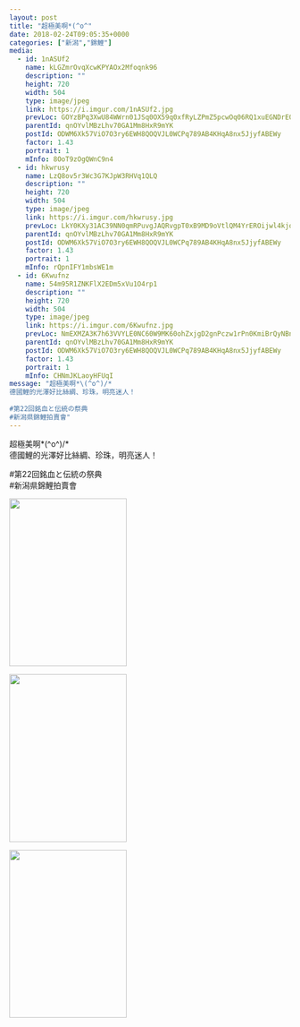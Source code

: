 ```yaml
---
layout: post
title: "超極美啊*(^o^" 
date: 2018-02-24T09:05:35+0000 
categories: ["新潟","錦鯉"] 
media:
  - id: 1nASUf2
    name: kLGZmrOvqXcwKPYAOx2Mfoqnk96
    description: ""   
    height: 720
    width: 504
    type: image/jpeg
    link: https://i.imgur.com/1nASUf2.jpg
    prevLoc: GOYzBPq3XwU84WWrn01JSq0OX59q0xfRyLZPmZ5pcwOq06RQ1xuEGNDrE0EQTXrpRqy1QJFE398Zpq0vSVgVy4kNBKSPkPNQjPjRUqKlG1Jl94Fo8Z8zAWr8iQrw8p9j15f3n4pOgjrQUNgYyBr7PxCP4mxJYQovUO0jxOJ36XIj11A7QXqEhAQx1RRrJJf3VxzLJOAJUmvKVkY9JNIA0Al3xp4jTJOJ9rxLnKuQlW9pVy36CBD56Po3q1fMAjMPYmxJFN5
    parentId: qnOYvlMBzLhv70GA1Mm8HxR9mYK
    postId: ODWM6Xk57ViO7O3ry6EWH8QOQVJL0WCPq789AB4KHqA8nx5JjyfABEWy
    factor: 1.43
    portrait: 1
    mInfo: 8OoT9zOgQWnC9n4
  - id: hkwrusy
    name: LzQ8ov5r3Wc3G7KJpW3RHVq1QLQ
    description: ""   
    height: 720
    width: 504
    type: image/jpeg
    link: https://i.imgur.com/hkwrusy.jpg
    prevLoc: LkY0KXy31AC39NN0qmRPuvgJAQRvgpT0xB9MD9oVtlQM4YrEROijwl4kjojViJy7wG1x3MF05RDg9kNvS393qE8RgpSw0WZ9y3k0cGnRpOWR7xi1RNlqn95BhMVmwyzmB7SNOAAOMqxJsqnz25qQ6Mhx7qyWmX4ZF7BqX725JNiYZZ5GmA7niXBAWNNvRvfDAOn1pYQqT59LvR64rBTrYVVAw7V6tNlXWjXlYNcDOQ53WM55C0kQmVqZkltR97VNlWEmFp4
    parentId: qnOYvlMBzLhv70GA1Mm8HxR9mYK
    postId: ODWM6Xk57ViO7O3ry6EWH8QOQVJL0WCPq789AB4KHqA8nx5JjyfABEWy
    factor: 1.43
    portrait: 1
    mInfo: rQpnIFY1mbsWE1m
  - id: 6Kwufnz
    name: 54m95R1ZNKFlX2EDm5xVu1O4rp1
    description: ""   
    height: 720
    width: 504
    type: image/jpeg
    link: https://i.imgur.com/6Kwufnz.jpg
    prevLoc: NmEXMZA3K7h63VVYLE0NC60W9MK60ohZxjgD2gnPczw1rPn0KmiBrQyNBnB4CoRNpqgx5wC3ARx6K9qMflZlGNzMOgFZlR7JEKoGtk7O4qlOy4SP3xJ2nwEQtyDARj62jjI8X3or97xPtvq3VRExnyhD5PGB2ozzhQZwXQVDvOioKK0NxRWOtOzM9KKYAxilOvv0EZQMsREOvNyjDYFO1P82rOJxU9kVrNy8xNil7Vq7wOBDhkjDXVogWKcZ6Xz7jYvBCwn
    parentId: qnOYvlMBzLhv70GA1Mm8HxR9mYK
    postId: ODWM6Xk57ViO7O3ry6EWH8QOQVJL0WCPq789AB4KHqA8nx5JjyfABEWy
    factor: 1.43
    portrait: 1
    mInfo: CHNmJKLaoyHFUqI
message: "超極美啊*\(^o^)/*  
德國鯉的光澤好比絲綢、珍珠，明亮迷人！  
  
#第22回銘血と伝統の祭典   
#新潟県錦鯉拍賣會"
---
```


超極美啊*\(^o^)/*  
德國鯉的光澤好比絲綢、珍珠，明亮迷人！  
  
#第22回銘血と伝統の祭典   
#新潟県錦鯉拍賣會


[//]: #media:  
<a href="https://i.imgur.com/1nASUf2.jpg"><img src="https://i.imgur.com/1nASUf2.jpg" height="300" width="210" /></a> 
  

<a href="https://i.imgur.com/hkwrusy.jpg"><img src="https://i.imgur.com/hkwrusy.jpg" height="300" width="210" /></a> 
  

<a href="https://i.imgur.com/6Kwufnz.jpg"><img src="https://i.imgur.com/6Kwufnz.jpg" height="300" width="210" /></a> 
 
